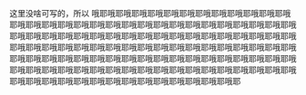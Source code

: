 这里没啥可写的，所以
哦耶哦耶哦耶哦耶哦耶哦耶哦耶哦耶哦耶哦耶哦耶哦耶哦耶哦耶哦耶哦耶哦耶哦耶哦耶哦耶哦耶哦耶哦耶哦耶哦耶哦耶哦耶哦耶哦耶哦耶哦耶哦耶哦耶哦耶哦耶哦耶哦耶哦耶哦耶哦耶哦耶哦耶哦耶哦耶哦耶哦耶哦耶哦耶哦耶哦耶哦耶哦耶哦耶哦耶哦耶哦耶哦耶哦耶哦耶哦耶哦耶哦耶哦耶哦耶哦耶哦耶哦耶哦耶哦耶哦耶哦耶哦耶哦耶哦耶哦耶哦耶哦耶哦耶哦耶哦耶哦耶哦耶哦耶哦耶哦耶哦耶哦耶哦耶哦耶哦耶哦耶哦耶哦耶哦耶哦耶哦耶哦耶哦耶哦耶哦耶哦耶哦耶哦耶哦耶哦耶哦耶哦耶哦耶哦耶哦耶哦耶哦耶哦耶哦耶哦耶哦耶哦耶
